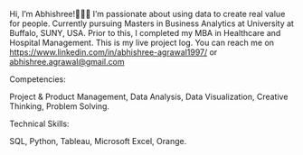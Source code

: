Hi, I’m Abhishree!🙋🏻‍♀️
I’m passionate about using data to create real value for people. 
Currently pursuing Masters in Business Analytics at University at Buffalo, SUNY, USA. Prior to this, I completed my MBA in Healthcare and Hospital Management.
This is my live project log. 
You can reach me on https://www.linkedin.com/in/abhishree-agrawal1997/ or abhishree.agrawal@gmail.com
<!---
abhishreeagrawal/abhishreeagrawal is a ✨ special ✨ repository because its `README.md` (this file) appears on your GitHub profile.
You can click the Preview link to take a look at your changes.
--->

Competencies:

Project & Product Management,
Data Analysis,
Data Visualization,
Creative Thinking,
Problem Solving.

Technical Skills:

SQL,
Python,
Tableau,
Microsoft Excel,
Orange.
